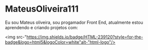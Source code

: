 # MateusOliveira111  

Eu sou Mateus oliveira, sou progamador Front End, atualmente estou aprendendo e criando projetos com:

<img src-"https://img.shields.io/badge/HTML-239120?style=for-the-badge&logo=html5&logoColor=white"alt-"html-logo"/>
